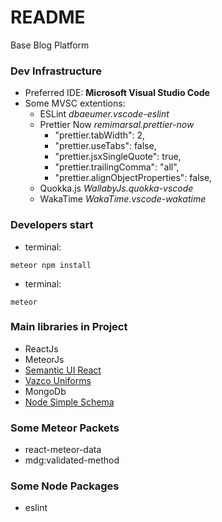 # README #

Base Blog Platform

### Dev Infrastructure ###
* Preferred IDE: __Microsoft Visual Studio Code__
* Some MVSC extentions:
  * ESLint *dbaeumer.vscode-eslint*
  * Prettier Now *remimarsal.prettier-now*
    * "prettier.tabWidth": 2,
    * "prettier.useTabs": false,
    * "prettier.jsxSingleQuote": true,
    * "prettier.trailingComma": "all",
    * "prettier.alignObjectProperties": false,
  * Quokka.js *WallabyJs.quokka-vscode*
  * WakaTime *WakaTime.vscode-wakatime*

### Developers start ###
* terminal:
```
meteor npm install
```
* terminal:
```
meteor
```

### Main libraries in Project ###
* ReactJs
* MeteorJs
* [Semantic UI React](https://react.semantic-ui.com)
* [Vazco Uniforms](https://github.com/vazco/uniforms)
* MongoDb
* [Node Simple Schema](https://github.com/aldeed/node-simple-schema)

### Some Meteor Packets ###
* react-meteor-data
* mdg:validated-method

### Some Node Packages ###
* eslint
